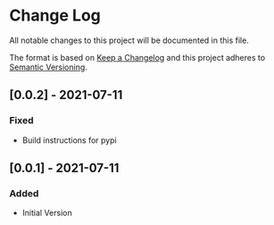 # Change Log

All notable changes to this project will be documented in this file.

The format is based on [Keep a Changelog](http://keepachangelog.com/)
and this project adheres to [Semantic Versioning](http://semver.org/).


## [0.0.2] - 2021-07-11

### Fixed

- Build instructions for pypi


## [0.0.1] - 2021-07-11

### Added

- Initial Version
